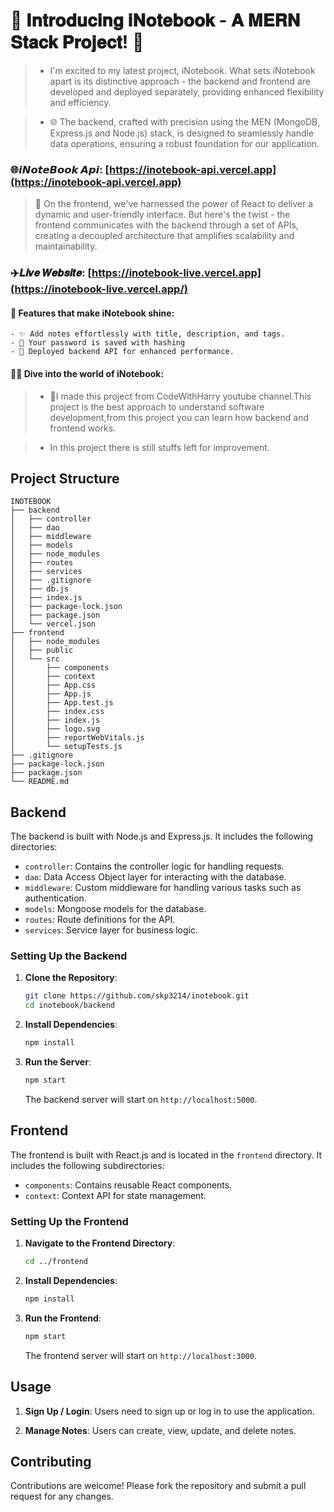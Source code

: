 # 📝 𝐈𝐧𝐭𝐫𝐨𝐝𝐮𝐜𝐢𝐧𝐠 𝐢𝐍𝐨𝐭𝐞𝐛𝐨𝐨𝐤 - 𝐀 𝐌𝐄𝐑𝐍 𝐒𝐭𝐚𝐜𝐤 𝐏𝐫𝐨𝐣𝐞𝐜𝐭! 📝

> - I'm excited to my latest project, iNotebook. What sets iNotebook apart is its distinctive approach - the backend and frontend are developed and deployed separately, providing enhanced flexibility and efficiency.

> - 🌐 The backend, crafted with precision using the MEN (MongoDB, Express.js and Node.js) stack, is designed to seamlessly handle data operations, ensuring a robust foundation for our application.

### 🌐𝙞𝙉𝙤𝙩𝙚𝘽𝙤𝙤𝙠 𝘼𝙥𝙞: [https://inotebook-api.vercel.app](https://inotebook-api.vercel.app)

> 🚀 On the frontend, we've harnessed the power of React to deliver a dynamic and user-friendly interface. But here's the twist - the frontend communicates with the backend through a set of APIs, creating a 
    decoupled architecture that amplifies scalability and maintainability.

### ✈️𝑳𝒊𝒗𝒆 𝑾𝒆𝒃𝒔𝒊𝒕𝒆: [https://inotebook-live.vercel.app](https://inotebook-live.vercel.app/)


#### 📑 Features that make iNotebook shine:
    - ✨ Add notes effortlessly with title, description, and tags.
    - 🔄 Your password is saved with hashing
    - 🚀 Deployed backend API for enhanced performance.

#### 👩‍💻 Dive into the world of iNotebook:

> - 🚀I made this project from CodeWithHarry youtube channel.This project is the best approach to understand software development,from this project you can learn how backend and frontend works.

> - In this project there is still stuffs left for improvement.


## Project Structure

```
INOTEBOOK
├── backend
│   ├── controller
│   ├── dao
│   ├── middleware
│   ├── models
│   ├── node_modules
│   ├── routes
│   ├── services
│   ├── .gitignore
│   ├── db.js
│   ├── index.js
│   ├── package-lock.json
│   ├── package.json
│   └── vercel.json
├── frontend
│   ├── node_modules
│   ├── public
│   └── src
│       ├── components
│       ├── context
│       ├── App.css
│       ├── App.js
│       ├── App.test.js
│       ├── index.css
│       ├── index.js
│       ├── logo.svg
│       ├── reportWebVitals.js
│       └── setupTests.js
├── .gitignore
├── package-lock.json
├── package.json
└── README.md
```

## Backend

The backend is built with Node.js and Express.js. It includes the following directories:

- `controller`: Contains the controller logic for handling requests.
- `dao`: Data Access Object layer for interacting with the database.
- `middleware`: Custom middleware for handling various tasks such as authentication.
- `models`: Mongoose models for the database.
- `routes`: Route definitions for the API.
- `services`: Service layer for business logic.

### Setting Up the Backend

1. **Clone the Repository**:
   ```bash
   git clone https://github.com/skp3214/inotebook.git
   cd inotebook/backend
   ```

2. **Install Dependencies**:
   ```bash
   npm install
   ```

3. **Run the Server**:
   ```bash
   npm start
   ```
   The backend server will start on `http://localhost:5000`.

## Frontend

The frontend is built with React.js and is located in the `frontend` directory. It includes the following subdirectories:

- `components`: Contains reusable React components.
- `context`: Context API for state management.

### Setting Up the Frontend

1. **Navigate to the Frontend Directory**:
   ```bash
   cd ../frontend
   ```

2. **Install Dependencies**:
   ```bash
   npm install
   ```

3. **Run the Frontend**:
   ```bash
   npm start
   ```
   The frontend server will start on `http://localhost:3000`.

## Usage

1. **Sign Up / Login**:
   Users need to sign up or log in to use the application.

2. **Manage Notes**:
   Users can create, view, update, and delete notes.



## Contributing

Contributions are welcome! Please fork the repository and submit a pull request for any changes.

